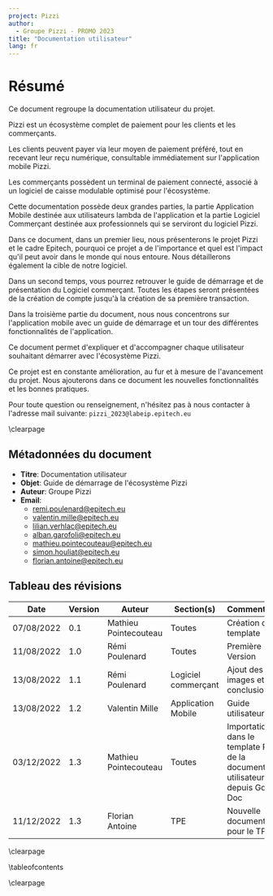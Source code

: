 ```yaml
---
project: Pizzi
author:
  - Groupe Pizzi - PROMO 2023
title: "Documentation utilisateur"
lang: fr
---
```


# Résumé

Ce document regroupe la documentation utilisateur du projet.

Pizzi est un écosystème complet de paiement pour les clients et les
commerçants.

Les clients peuvent payer via leur moyen de paiement préféré, tout en recevant
leur reçu numérique, consultable immédiatement sur l'application mobile Pizzi.

Les commerçants possèdent un terminal de paiement connecté, associé à un
logiciel de caisse modulable optimisé pour l'écosystème.

Cette documentation possède deux grandes parties, la partie Application Mobile
destinée aux utilisateurs lambda de l'application et la partie Logiciel
Commerçant destinée aux professionnels qui se serviront du logiciel Pizzi.

Dans ce document, dans un premier lieu, nous présenterons le projet Pizzi et le
cadre Epitech, pourquoi ce projet a de l'importance et quel est l'impact qu'il
peut avoir dans le monde qui nous entoure. Nous détaillerons également la cible
de notre logiciel.

Dans un second temps, vous pourrez retrouver le guide de démarrage et de
présentation du Logiciel commerçant. Toutes les étapes seront présentées de la
création de compte jusqu'à la création de sa première transaction.

Dans la troisième partie du document, nous nous concentrons sur l'application
mobile avec un guide de démarrage et un tour des différentes fonctionnalités de
l'application.

Ce document permet d'expliquer et d'accompagner chaque utilisateur souhaitant
démarrer avec l'écosystème Pizzi.

Ce projet est en constante amélioration, au fur et à mesure de l'avancement du
projet. Nous ajouterons dans ce document les nouvelles fonctionnalités et les
bonnes pratiques.

Pour toute question ou renseignement, n'hésitez pas à nous contacter à
l'adresse mail suivante: `pizzi_2023@labeip.epitech.eu`

\clearpage

## Métadonnées du document

- **Titre**: Documentation utilisateur
- **Objet**: Guide de démarrage de l'écosystème Pizzi
- **Auteur**: Groupe Pizzi
- **Email**:
  - remi.poulenard@epitech.eu
  - valentin.mille@epitech.eu
  - lilian.verhlac@epitech.eu
  - alban.garofoli@epitech.eu
  - mathieu.pointecouteau@epitech.eu
  - simon.houliat@epitech.eu
  - florian.antoine@epitech.eu

## Tableau des révisions

| **Date**   | **Version** | **Auteur**            | **Section(s)**      | **Commentaires**                                                                     |
| ---------- | ----------- | --------------------- | ------------------- | ------------------------------------------------------------------------------------ |
| 07/08/2022 | 0.1         | Mathieu Pointecouteau | Toutes              | Création du template                                                                 |
| 11/08/2022 | 1.0         | Rémi Poulenard        | Toutes              | Première Version                                                                     |
| 13/08/2022 | 1.1         | Rémi Poulenard        | Logiciel commerçant | Ajout des images et conclusion                                                       |
| 13/08/2022 | 1.2         | Valentin Mille        | Application Mobile  | Guide utilisateur                                                                    |
| 03/12/2022 | 1.3         | Mathieu Pointecouteau | Toutes              | Importation dans le template Pizzi de la documentation utilisateur depuis Google Doc |
| 11/12/2022 | 1.3         | Florian Antoine       | TPE                 | Nouvelle documentation pour le TPE                                                   |

\clearpage

\tableofcontents

\clearpage
